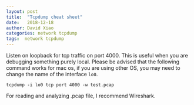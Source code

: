 ```yaml
---
layout: post
title:  "Tcpdump cheat sheet"
date:   2018-12-18
author: David Xiao
categories: network tcpdump
tags:  network tcpdump
---
```


Listen on loopback for tcp traffic on port 4000. This is useful when you are debugging something purely local. Please be advised that the following command works for mac os, if you are using other OS, you may need to change the name of the interface `lo0`.

`tcpdump -i lo0 tcp port 4000 -w test.pcap`

For reading and analyzing .pcap file, I recommend Wireshark.


